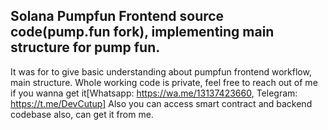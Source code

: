 ## Solana Pumpfun Frontend source code(pump.fun fork), implementing main structure for pump fun.

It was for to give basic understanding about pumpfun frontend workflow, main structure.
Whole working code is private, feel free to reach out of me if you wanna get it[Whatsapp: https://wa.me/13137423660, Telegram: https://t.me/DevCutup]
Also you can access smart contract and backend codebase also, can get it from me.
